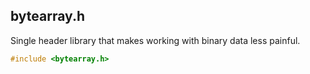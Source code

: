 ## bytearray.h
Single header library that makes working with binary data less painful. 
```c
#include <bytearray.h>
```
